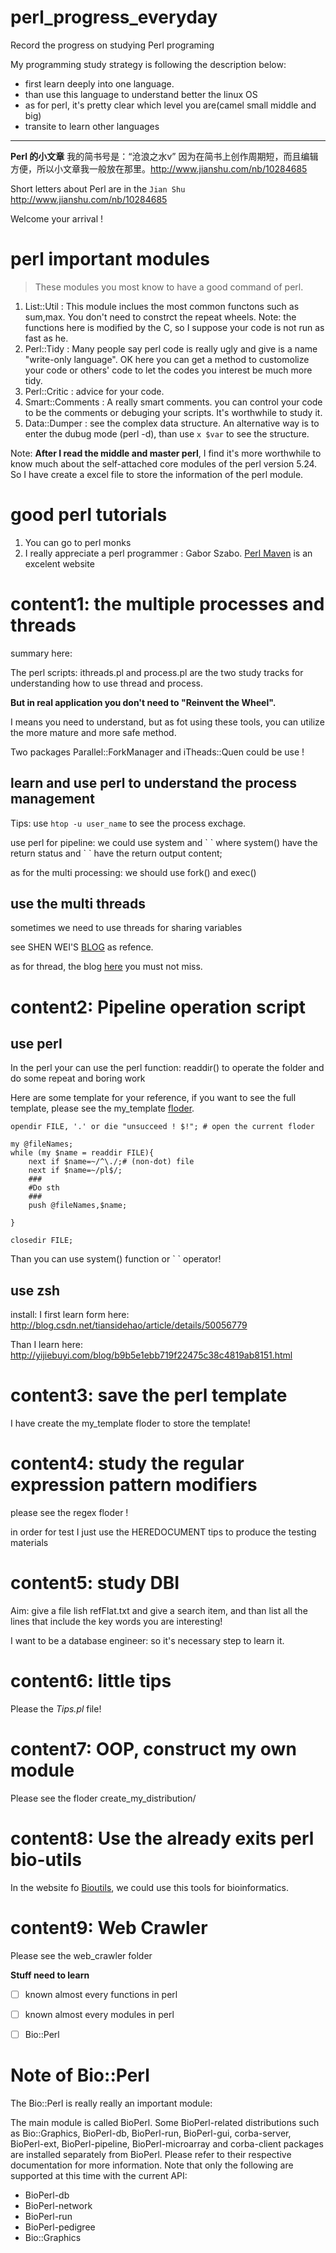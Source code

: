 # perl_progress_everyday

Record the progress on studying Perl programing

My programming study strategy is following the description below:

* first learn deeply into one language.
* than use this language to understand better the linux OS
* as for perl, it's pretty clear which level you are(camel small middle and big)
* transite to learn other languages

- - -

**Perl 的小文章** 我的简书号是：“沧浪之水v” 因为在简书上创作周期短，而且编辑方便，所以小文章我一般放在那里。http://www.jianshu.com/nb/10284685

Short letters about Perl are in the `Jian Shu` http://www.jianshu.com/nb/10284685 

Welcome your arrival !


# perl important modules

> These modules you most know to have a good command of perl.

1. List::Util : This module inclues the most common functons such as sum,max. You don't need to constrct the repeat wheels. Note: the functions here is modified by the C, so I suppose your code is not run as fast as he.
2. Perl::Tidy : Many people say perl code is really ugly and give is a name "write-only language". OK here you can get a method to customolize your code or others' code to let the codes you interest be much more tidy.
3. Perl::Critic : advice for your code.
4. Smart::Comments : A really smart comments. you can control your code to be the comments or debuging your scripts. It's worthwhile to study it.
5. Data::Dumper : see the complex data structure. An alternative way is to enter the dubug mode (perl -d), than use `x $var` to see the structure. 

Note: **After I read the middle and master perl**, I find it's more worthwhile to know much about the self-attached core modules of the perl version 5.24. So I have create a excel file to store the information of the perl module.

# good perl tutorials 

1. You can go to perl monks
1. I really appreciate a perl programmer : Gabor Szabo. [Perl Maven](https://cn.perlmaven.com/) is an excelent website

# content1: the multiple processes and threads

summary here:

The perl scripts: ithreads.pl and process.pl are the two study tracks for understanding how to use thread and process.

**But in real application you don't need to "Reinvent the Wheel".**

I means you need to understand, but as fot using these tools, you can utilize the more mature and more safe method.

Two packages Parallel::ForkManager and iTheads::Quen could be use !

## learn and use perl to understand the process management 

Tips: use `htop -u user_name` to see the process exchage.

use perl for pipeline: we could use system and \` \` where system() have the return status and \` \` have the return output content;

as for the multi processing: we should use fork() and exec()


## use the multi threads

sometimes we need to use threads for sharing variables

see SHEN WEI'S [BLOG](http://www.tuicool.com/articles/uuaEVzE) as refence.

as for thread, the blog [here](http://blog.csdn.net/fireroll/article/details/8714281) you must not miss.


# content2: Pipeline operation script

## use perl

In the perl your can use the perl function: readdir() to operate the folder and do some repeat and boring work

Here are some template for your reference, if you want to see the full template, please see the my\_template [floder](https://github.com/YdlNAU/perl_progress_everyday/blob/master/my_template/template1.md).

```
opendir FILE, '.' or die "unsucceed ! $!"; # open the current floder

my @fileNames;
while (my $name = readdir FILE){
    next if $name=~/^\./;# (non-dot) file
    next if $name=~/pl$/;
    ###
    #Do sth
    ###
    push @fileNames,$name;

}

closedir FILE;
```

Than you can use system() function or \` \` operator!

## use zsh

install: I first learn form here: http://blog.csdn.net/tiansidehao/article/details/50056779

Than I learn here: http://yijiebuyi.com/blog/b9b5e1ebb719f22475c38c4819ab8151.html


# content3: save the perl template 

I have create the my\_template floder to store the template!


# content4: study the regular expression pattern modifiers

please see the regex floder !

in order for test I just use the HEREDOCUMENT tips to produce the testing materials

# content5: study DBI 

Aim: give a file lish refFlat.txt and give a search item, and than list all the lines that include the key words you are interesting!

I want to be a database engineer: so it's necessary step to learn it.

# content6: little tips

Please the *Tips.pl* file!


# content7: OOP, construct my own module

 Please see the floder create\_my\_distribution/

# content8: Use the already exits perl bio-utils

In the website fo [Bioutils](http://diverge.hunter.cuny.edu/labwiki/Bioutils), we could use this tools for bioinformatics.


# content9: Web Crawler

Please see the web\_crawler folder


**Stuff need to learn**


- [ ] known almost every functions in perl
- [ ] known almost every modules in perl
- [ ] Bio::Perl


# Note of Bio::Perl

The Bio::Perl is really really an important module:

The main module is called BioPerl. Some BioPerl-related distributions such as Bio::Graphics, BioPerl-db, BioPerl-run, BioPerl-gui, corba-server, BioPerl-ext, BioPerl-pipeline, BioPerl-microarray and corba-client packages are installed separately from BioPerl. Please refer to their respective documentation for more information. Note that only the following are supported at this time with the current API:

- BioPerl-db
- BioPerl-network
- BioPerl-run
- BioPerl-pedigree
- Bio::Graphics

